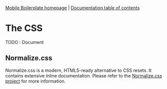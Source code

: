 [Mobile Boilerplate homepage](http://mobileboilerplate.com/) | [Documentation
table of contents](README.md)

# The CSS

TODO : Document

## Normalize.css

Normalize.css is a modern, HTML5-ready alternative to CSS resets. It contains
extensive inline documentation. Please refer to the [Normalize.css
project](http://necolas.github.com/normalize.css/) for more information.
